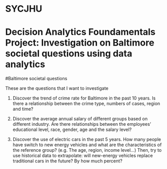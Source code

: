 # SYCJHU
# Decision Analytics Foundamentals Project: Investigation on Baltimore societal questions using data analytics

#Baltimore societal questions

These are the questions that I want to investigate

1. Discover the trend of crime rate for Baltimore in the past 10 years. Is there a relationship between the crime type, numbers of cases, region and time? 

2. Discover the average annual salary of different groups based on different industry. Are there relationships between the employees’ educational level, race, gender, age and the salary level? 

3. Discover the use of electric cars in the past 5 years. How many people have switch to new energy vehicles and what are the characteristics of the reference group? (e.g. The age, region, income level…) Then, try to use historical data to extrapolate: will new-energy vehicles replace traditional cars in the future? By how much percent?
